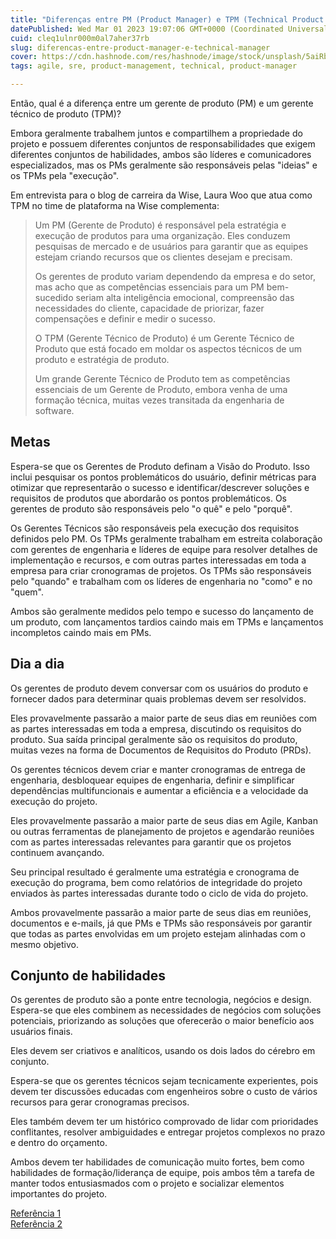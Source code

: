 ```yaml
---
title: "Diferenças entre PM (Product Manager) e TPM (Technical Product Manager)"
datePublished: Wed Mar 01 2023 19:07:06 GMT+0000 (Coordinated Universal Time)
cuid: cleq1ulnr000m0al7aher37rb
slug: diferencas-entre-product-manager-e-technical-manager
cover: https://cdn.hashnode.com/res/hashnode/image/stock/unsplash/5aiRb5f464A/upload/e933d480ad6847fba4cd40b57049f8ad.jpeg
tags: agile, sre, product-management, technical, product-manager

---
```


Então, qual é a diferença entre um gerente de produto (PM) e um gerente técnico de produto (TPM)?

Embora geralmente trabalhem juntos e compartilhem a propriedade do projeto e possuem diferentes conjuntos de responsabilidades que exigem diferentes conjuntos de habilidades, ambos são líderes e comunicadores especializados, mas os PMs geralmente são responsáveis pelas "ideias" e os TPMs pela "execução".

Em entrevista para o blog de carreira da Wise, Laura Woo que atua como TPM no time de plataforma na Wise complementa:

> Um PM (Gerente de Produto) é responsável pela estratégia e execução de produtos para uma organização. Eles conduzem pesquisas de mercado e de usuários para garantir que as equipes estejam criando recursos que os clientes desejam e precisam.
> 
> Os gerentes de produto variam dependendo da empresa e do setor, mas acho que as competências essenciais para um PM bem-sucedido seriam alta inteligência emocional, compreensão das necessidades do cliente, capacidade de priorizar, fazer compensações e definir e medir o sucesso.
> 
> O TPM (Gerente Técnico de Produto) é um Gerente Técnico de Produto que está focado em moldar os aspectos técnicos de um produto e estratégia de produto.
> 
> Um grande Gerente Técnico de Produto tem as competências essenciais de um Gerente de Produto, embora venha de uma formação técnica, muitas vezes transitada da engenharia de software.

## Metas

Espera-se que os Gerentes de Produto definam a Visão do Produto. Isso inclui pesquisar os pontos problemáticos do usuário, definir métricas para otimizar que representarão o sucesso e identificar/descrever soluções e requisitos de produtos que abordarão os pontos problemáticos. Os gerentes de produto são responsáveis pelo "o quê" e pelo "porquê".

Os Gerentes Técnicos são responsáveis pela execução dos requisitos definidos pelo PM. Os TPMs geralmente trabalham em estreita colaboração com gerentes de engenharia e líderes de equipe para resolver detalhes de implementação e recursos, e com outras partes interessadas em toda a empresa para criar cronogramas de projetos. Os TPMs são responsáveis pelo "quando" e trabalham com os líderes de engenharia no "como" e no "quem".

Ambos são geralmente medidos pelo tempo e sucesso do lançamento de um produto, com lançamentos tardios caindo mais em TPMs e lançamentos incompletos caindo mais em PMs.

## Dia a dia

Os gerentes de produto devem conversar com os usuários do produto e fornecer dados para determinar quais problemas devem ser resolvidos.

Eles provavelmente passarão a maior parte de seus dias em reuniões com as partes interessadas em toda a empresa, discutindo os requisitos do produto. Sua saída principal geralmente são os requisitos do produto, muitas vezes na forma de Documentos de Requisitos do Produto (PRDs).

Os gerentes técnicos devem criar e manter cronogramas de entrega de engenharia, desbloquear equipes de engenharia, definir e simplificar dependências multifuncionais e aumentar a eficiência e a velocidade da execução do projeto.

Eles provavelmente passarão a maior parte de seus dias em Agile, Kanban ou outras ferramentas de planejamento de projetos e agendarão reuniões com as partes interessadas relevantes para garantir que os projetos continuem avançando.

Seu principal resultado é geralmente uma estratégia e cronograma de execução do programa, bem como relatórios de integridade do projeto enviados às partes interessadas durante todo o ciclo de vida do projeto.

Ambos provavelmente passarão a maior parte de seus dias em reuniões, documentos e e-mails, já que PMs e TPMs são responsáveis por garantir que todas as partes envolvidas em um projeto estejam alinhadas com o mesmo objetivo.

## Conjunto de habilidades

Os gerentes de produto são a ponte entre tecnologia, negócios e design. Espera-se que eles combinem as necessidades de negócios com soluções potenciais, priorizando as soluções que oferecerão o maior benefício aos usuários finais.

Eles devem ser criativos e analíticos, usando os dois lados do cérebro em conjunto.

Espera-se que os gerentes técnicos sejam tecnicamente experientes, pois devem ter discussões educadas com engenheiros sobre o custo de vários recursos para gerar cronogramas precisos.

Eles também devem ter um histórico comprovado de lidar com prioridades conflitantes, resolver ambiguidades e entregar projetos complexos no prazo e dentro do orçamento.

Ambos devem ter habilidades de comunicação muito fortes, bem como habilidades de formação/liderança de equipe, pois ambos têm a tarefa de manter todos entusiasmados com o projeto e socializar elementos importantes do projeto.

[Referência 1](https://www.tryexponent.com/blog/pm-vs-tpm)  
[Referência 2](https://www.wise.jobs/2021/04/16/life-in-the-wise-platform-team-as-a-technical-product-manager/)